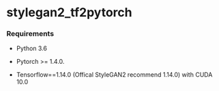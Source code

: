 # stylegan2_tf2pytorch


### Requirements
- Python 3.6
 
- Pytorch >= 1.4.0.

- Tensorflow==1.14.0 (Offical StyleGAN2 recommend 1.14.0) with CUDA 10.0

